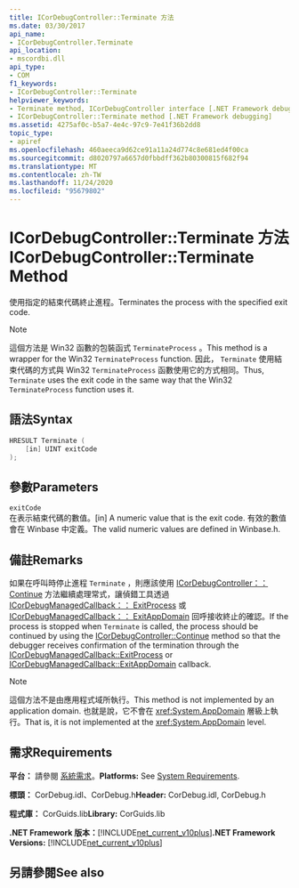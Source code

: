 ```yaml
---
title: ICorDebugController::Terminate 方法
ms.date: 03/30/2017
api_name:
- ICorDebugController.Terminate
api_location:
- mscordbi.dll
api_type:
- COM
f1_keywords:
- ICorDebugController::Terminate
helpviewer_keywords:
- Terminate method, ICorDebugController interface [.NET Framework debugging]
- ICorDebugController::Terminate method [.NET Framework debugging]
ms.assetid: 4275af0c-b5a7-4e4c-97c9-7e41f36b2dd8
topic_type:
- apiref
ms.openlocfilehash: 460aeeca9d62ce91a11a24d774c8e681ed4f00ca
ms.sourcegitcommit: d8020797a6657d0fbbdff362b80300815f682f94
ms.translationtype: MT
ms.contentlocale: zh-TW
ms.lasthandoff: 11/24/2020
ms.locfileid: "95679802"
---
```

# <a name="icordebugcontrollerterminate-method"></a><span data-ttu-id="ea5d6-102">ICorDebugController::Terminate 方法</span><span class="sxs-lookup"><span data-stu-id="ea5d6-102">ICorDebugController::Terminate Method</span></span>

<span data-ttu-id="ea5d6-103">使用指定的結束代碼終止進程。</span><span class="sxs-lookup"><span data-stu-id="ea5d6-103">Terminates the process with the specified exit code.</span></span>  
  
> [!NOTE]
> <span data-ttu-id="ea5d6-104">這個方法是 Win32 函數的包裝函式 `TerminateProcess` 。</span><span class="sxs-lookup"><span data-stu-id="ea5d6-104">This method is a wrapper for the Win32 `TerminateProcess` function.</span></span> <span data-ttu-id="ea5d6-105">因此， `Terminate` 使用結束代碼的方式與 Win32 `TerminateProcess` 函數使用它的方式相同。</span><span class="sxs-lookup"><span data-stu-id="ea5d6-105">Thus, `Terminate` uses the exit code in the same way that the Win32 `TerminateProcess` function uses it.</span></span>  
  
## <a name="syntax"></a><span data-ttu-id="ea5d6-106">語法</span><span class="sxs-lookup"><span data-stu-id="ea5d6-106">Syntax</span></span>  
  
```cpp  
HRESULT Terminate (  
    [in] UINT exitCode  
);  
```  
  
## <a name="parameters"></a><span data-ttu-id="ea5d6-107">參數</span><span class="sxs-lookup"><span data-stu-id="ea5d6-107">Parameters</span></span>  

 `exitCode`  
 <span data-ttu-id="ea5d6-108">在表示結束代碼的數值。</span><span class="sxs-lookup"><span data-stu-id="ea5d6-108">[in] A numeric value that is the exit code.</span></span> <span data-ttu-id="ea5d6-109">有效的數值會在 Winbase 中定義。</span><span class="sxs-lookup"><span data-stu-id="ea5d6-109">The valid numeric values are defined in Winbase.h.</span></span>  
  
## <a name="remarks"></a><span data-ttu-id="ea5d6-110">備註</span><span class="sxs-lookup"><span data-stu-id="ea5d6-110">Remarks</span></span>  

 <span data-ttu-id="ea5d6-111">如果在呼叫時停止進程 `Terminate` ，則應該使用 [ICorDebugController：： Continue](icordebugcontroller-continue-method.md) 方法繼續處理常式，讓偵錯工具透過 [ICorDebugManagedCallback：： ExitProcess](icordebugmanagedcallback-exitprocess-method.md) 或 [ICorDebugManagedCallback：： ExitAppDomain](icordebugmanagedcallback-exitappdomain-method.md) 回呼接收終止的確認。</span><span class="sxs-lookup"><span data-stu-id="ea5d6-111">If the process is stopped when `Terminate` is called, the process should be continued by using the [ICorDebugController::Continue](icordebugcontroller-continue-method.md) method so that the debugger receives confirmation of the termination through the [ICorDebugManagedCallback::ExitProcess](icordebugmanagedcallback-exitprocess-method.md) or [ICorDebugManagedCallback::ExitAppDomain](icordebugmanagedcallback-exitappdomain-method.md) callback.</span></span>  
  
> [!NOTE]
> <span data-ttu-id="ea5d6-112">這個方法不是由應用程式域所執行。</span><span class="sxs-lookup"><span data-stu-id="ea5d6-112">This method is not implemented by an application domain.</span></span> <span data-ttu-id="ea5d6-113">也就是說，它不會在 <xref:System.AppDomain> 層級上執行。</span><span class="sxs-lookup"><span data-stu-id="ea5d6-113">That is, it is not implemented at the <xref:System.AppDomain> level.</span></span>  
  
## <a name="requirements"></a><span data-ttu-id="ea5d6-114">需求</span><span class="sxs-lookup"><span data-stu-id="ea5d6-114">Requirements</span></span>  

 <span data-ttu-id="ea5d6-115">**平台：** 請參閱 [系統需求](../../get-started/system-requirements.md)。</span><span class="sxs-lookup"><span data-stu-id="ea5d6-115">**Platforms:** See [System Requirements](../../get-started/system-requirements.md).</span></span>  
  
 <span data-ttu-id="ea5d6-116">**標頭：** CorDebug.idl、CorDebug.h</span><span class="sxs-lookup"><span data-stu-id="ea5d6-116">**Header:** CorDebug.idl, CorDebug.h</span></span>  
  
 <span data-ttu-id="ea5d6-117">**程式庫：** CorGuids.lib</span><span class="sxs-lookup"><span data-stu-id="ea5d6-117">**Library:** CorGuids.lib</span></span>  
  
 <span data-ttu-id="ea5d6-118">**.NET Framework 版本：**[!INCLUDE[net_current_v10plus](../../../../includes/net-current-v10plus-md.md)]</span><span class="sxs-lookup"><span data-stu-id="ea5d6-118">**.NET Framework Versions:** [!INCLUDE[net_current_v10plus](../../../../includes/net-current-v10plus-md.md)]</span></span>  
  
## <a name="see-also"></a><span data-ttu-id="ea5d6-119">另請參閱</span><span class="sxs-lookup"><span data-stu-id="ea5d6-119">See also</span></span>
